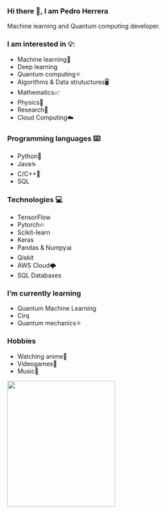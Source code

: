 ### Hi there 👋, I am Pedro Herrera 

Machine learning and Quantum computing developer.

### I am interested in :bulb:: 
  - Machine learning:robot:
  - Deep learning<br />
  - Quantum computing:atom_symbol:
  - Algorithms & Data strutuctures:desktop_computer:
  - Mathematics:chart_with_upwards_trend:
  - Physics:telescope:
  - Research:test_tube:
  - Cloud Computing:cloud:

### Programming languages :keyboard:
- Python:snake:
- Java:coffee:
- C/C++:floppy_disk:
- SQL

### Technologies :computer:
- TensorFlow
- Pytorch:fire:
- Scikit-learn
- Keras
- Pandas & Numpy:bar_chart:
- Qiskit
- AWS Cloud:cloud_with_lightning:
- SQL Databases

### I’m currently learning
- Quantum Machine Learning
- Cirq
- Quantum mechanics:atom_symbol:

### Hobbies
- Watching anime:ramen:
- Videogames:space_invader:
- Music:microphone:

<img src="https://64.media.tumblr.com/00dee496d02ed8f6c0815de641d7f662/tumblr_ntxclz2xdX1ttu8odo1_540.gifv" width="250" height="290" />






<!--
**PedroHS137/PedroHS137** is a ✨ _special_ ✨ repository because its `README.md` (this file) appears on your GitHub profile.

Here are some ideas to get you started:

- 🔭 I’m currently working on ...
- 🌱 I’m currently learning ...
- 👯 I’m looking to collaborate on ...
- 🤔 I’m looking for help with ...
- 💬 Ask me about ...
- 📫 How to reach me: ...
- 😄 Pronouns: ...
- ⚡ Fun fact: ...
-->
